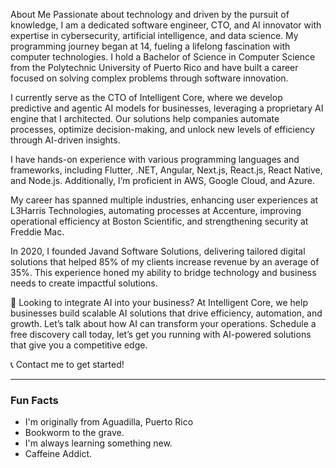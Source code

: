 About Me
Passionate about technology and driven by the pursuit of knowledge, I am a dedicated software engineer, CTO, and AI innovator with expertise in cybersecurity, artificial intelligence, and data science. My programming journey began at 14, fueling a lifelong fascination with computer technologies. I hold a Bachelor of Science in Computer Science from the Polytechnic University of Puerto Rico and have built a career focused on solving complex problems through software innovation.

I currently serve as the CTO of Intelligent Core, where we develop predictive and agentic AI models for businesses, leveraging a proprietary AI engine that I architected. Our solutions help companies automate processes, optimize decision-making, and unlock new levels of efficiency through AI-driven insights.

I have hands-on experience with various programming languages and frameworks, including Flutter, .NET, Angular, Next.js, React.js, React Native, and Node.js. Additionally, I’m proficient in AWS, Google Cloud, and Azure.

My career has spanned multiple industries, enhancing user experiences at L3Harris Technologies, automating processes at Accenture, improving operational efficiency at Boston Scientific, and strengthening security at Freddie Mac.

In 2020, I founded Javand Software Solutions, delivering tailored digital solutions that helped 85% of my clients increase revenue by an average of 35%. This experience honed my ability to bridge technology and business needs to create impactful solutions.

🚀 Looking to integrate AI into your business?
At Intelligent Core, we help businesses build scalable AI solutions that drive efficiency, automation, and growth. Let’s talk about how AI can transform your operations. Schedule a free discovery call today, let’s get you running with AI-powered solutions that give you a competitive edge.

📞 Contact me to get started!

<hr>

### Fun Facts
- I'm originally from Aguadilla, Puerto Rico
- Bookworm to the grave.
- I'm always learning something new.
- Caffeine Addict.

<!--
**Javier1019/Javier1019** is a ✨ _special_ ✨ repository because its `README.md` (this file) appears on your GitHub profile.

Here are some ideas to get you started:

- 🔭 I’m currently working on ...
- 🌱 I’m currently learning ...
- 👯 I’m looking to collaborate on ...
- 🤔 I’m looking for help with ...
- 💬 Ask me about ...
- 📫 How to reach me: ...
- 😄 Pronouns: ...
- ⚡ Fun fact: ...
-->

